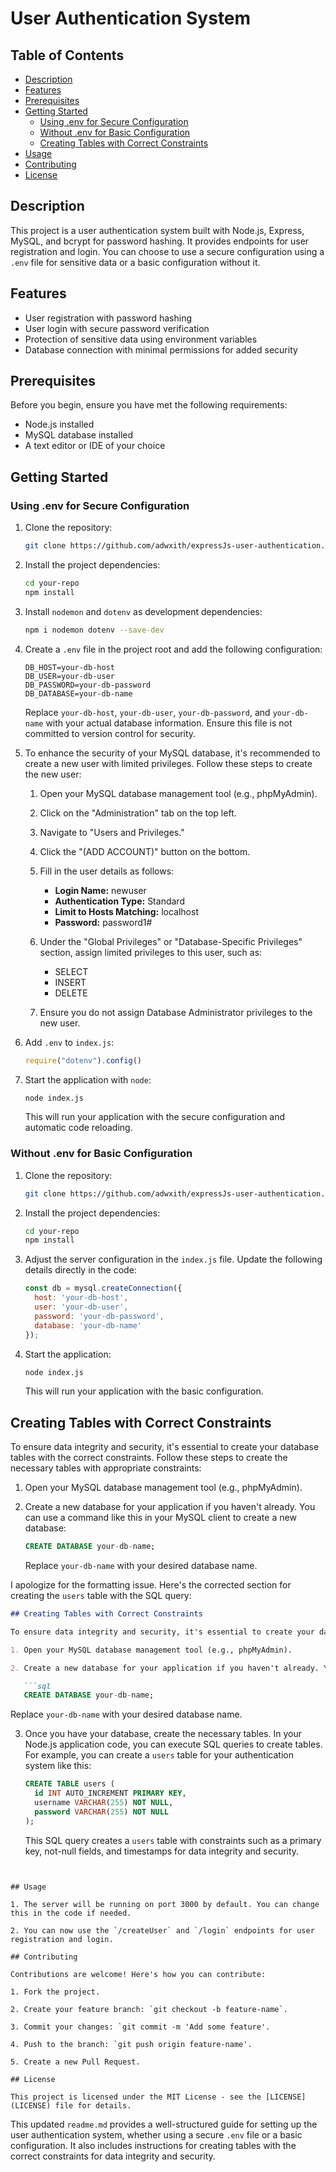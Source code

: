 
# User Authentication System

## Table of Contents

- [Description](#description)
- [Features](#features)
- [Prerequisites](#prerequisites)
- [Getting Started](#getting-started)
  - [Using .env for Secure Configuration](#using-env-for-secure-configuration)
  - [Without .env for Basic Configuration](#without-env-for-basic-configuration)
  - [Creating Tables with Correct Constraints](#creating-tables-with-correct-constraints)
- [Usage](#usage)
- [Contributing](#contributing)
- [License](#license)

## Description

This project is a user authentication system built with Node.js, Express, MySQL, and bcrypt for password hashing. It provides endpoints for user registration and login. You can choose to use a secure configuration using a `.env` file for sensitive data or a basic configuration without it.

## Features

- User registration with password hashing
- User login with secure password verification
- Protection of sensitive data using environment variables
- Database connection with minimal permissions for added security

## Prerequisites

Before you begin, ensure you have met the following requirements:

- Node.js installed
- MySQL database installed
- A text editor or IDE of your choice

## Getting Started

### Using .env for Secure Configuration

1. Clone the repository:

   ```bash
   git clone https://github.com/adwxith/expressJs-user-authentication.git
   ```

2. Install the project dependencies:

   ```bash
   cd your-repo
   npm install
   ```

3. Install `nodemon` and `dotenv` as development dependencies:

   ```bash
   npm i nodemon dotenv --save-dev
   ```

4. Create a `.env` file in the project root and add the following configuration:

   ```
   DB_HOST=your-db-host
   DB_USER=your-db-user
   DB_PASSWORD=your-db-password
   DB_DATABASE=your-db-name
   ```

   Replace `your-db-host`, `your-db-user`, `your-db-password`, and `your-db-name` with your actual database information. Ensure this file is not committed to version control for security.

5. To enhance the security of your MySQL database, it's recommended to create a new user with limited privileges. Follow these steps to create the new user:

   1. Open your MySQL database management tool (e.g., phpMyAdmin).

   2. Click on the "Administration" tab on the top left.

   3. Navigate to "Users and Privileges."

   4. Click the "(ADD ACCOUNT)" button on the bottom.

   5. Fill in the user details as follows:
      - **Login Name:** newuser
      - **Authentication Type:** Standard
      - **Limit to Hosts Matching:** localhost
      - **Password:** password1#

   6. Under the "Global Privileges" or "Database-Specific Privileges" section, assign limited privileges to this user, such as:
      - SELECT
      - INSERT
      - DELETE

   7. Ensure you do not assign Database Administrator privileges to the new user.

6. Add `.env` to `index.js`:

   ```javascript
   require("dotenv").config()
   ```

7. Start the application with `node`:

   ```bash
   node index.js
   ```

   This will run your application with the secure configuration and automatic code reloading.

### Without .env for Basic Configuration

1. Clone the repository:

   ```bash
   git clone https://github.com/adwxith/expressJs-user-authentication.git
   ```

2. Install the project dependencies:

   ```bash
   cd your-repo
   npm install
   ```

3. Adjust the server configuration in the `index.js` file. Update the following details directly in the code:

   ```javascript
   const db = mysql.createConnection({
     host: 'your-db-host',
     user: 'your-db-user',
     password: 'your-db-password',
     database: 'your-db-name'
   });
   ```

4. Start the application:

   ```bash
   node index.js
   ```

   This will run your application with the basic configuration.

## Creating Tables with Correct Constraints

To ensure data integrity and security, it's essential to create your database tables with the correct constraints. Follow these steps to create the necessary tables with appropriate constraints:

1. Open your MySQL database management tool (e.g., phpMyAdmin).

2. Create a new database for your application if you haven't already. You can use a command like this in your MySQL client to create a new database:

   ```sql
   CREATE DATABASE your-db-name;
   ```

   Replace `your-db-name` with your desired database name.

I apologize for the formatting issue. Here's the corrected section for creating the `users` table with the SQL query:

```markdown
## Creating Tables with Correct Constraints

To ensure data integrity and security, it's essential to create your database tables with the correct constraints. Follow these steps to create the necessary tables with appropriate constraints:

1. Open your MySQL database management tool (e.g., phpMyAdmin).

2. Create a new database for your application if you haven't already. You can use a command like this in your MySQL client to create a new database:

   ```sql
   CREATE DATABASE your-db-name;
   ```

   Replace `your-db-name` with your desired database name.

3. Once you have your database, create the necessary tables. In your Node.js application code, you can execute SQL queries to create tables. For example, you can create a `users` table for your authentication system like this:

   ```sql
   CREATE TABLE users (
     id INT AUTO_INCREMENT PRIMARY KEY,
     username VARCHAR(255) NOT NULL,
     password VARCHAR(255) NOT NULL
   );
   ```

   This SQL query creates a `users` table with constraints such as a primary key, not-null fields, and timestamps for data integrity and security.
```


## Usage

1. The server will be running on port 3000 by default. You can change this in the code if needed.

2. You can now use the `/createUser` and `/login` endpoints for user registration and login.

## Contributing

Contributions are welcome! Here's how you can contribute:

1. Fork the project.

2. Create your feature branch: `git checkout -b feature-name`.

3. Commit your changes: `git commit -m 'Add some feature'.

4. Push to the branch: `git push origin feature-name'.

5. Create a new Pull Request.

## License

This project is licensed under the MIT License - see the [LICENSE](LICENSE) file for details.
```

This updated `readme.md` provides a well-structured guide for setting up the user authentication system, whether using a secure `.env` file or a basic configuration. It also includes instructions for creating tables with the correct constraints for data integrity and security.
